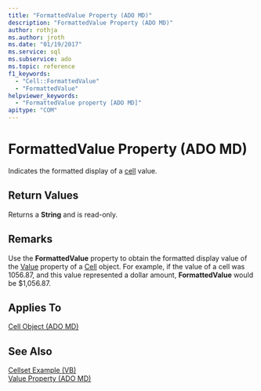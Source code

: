 ```yaml
---
title: "FormattedValue Property (ADO MD)"
description: "FormattedValue Property (ADO MD)"
author: rothja
ms.author: jroth
ms.date: "01/19/2017"
ms.service: sql
ms.subservice: ado
ms.topic: reference
f1_keywords:
  - "Cell::FormattedValue"
  - "FormattedValue"
helpviewer_keywords:
  - "FormattedValue property [ADO MD]"
apitype: "COM"
---
```

# FormattedValue Property (ADO MD)
Indicates the formatted display of a [cell](./cell-object-ado-md.md) value.  
  
## Return Values  
 Returns a **String** and is read-only.  
  
## Remarks  
 Use the **FormattedValue** property to obtain the formatted display value of the [Value](./value-property-ado-md.md) property of a [Cell](./cell-object-ado-md.md) object. For example, if the value of a cell was 1056.87, and this value represented a dollar amount, **FormattedValue** would be $1,056.87.  
  
## Applies To  
 [Cell Object (ADO MD)](./cell-object-ado-md.md)  
  
## See Also  
 [Cellset Example (VB)](./cellset-example-vb.md)   
 [Value Property (ADO MD)](./value-property-ado-md.md)